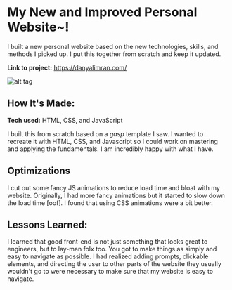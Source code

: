 # My New and Improved Personal Website~!
I built a new personal website based on the new technologies, skills, and methods I picked up. I put this together from scratch and keep it updated.

**Link to project:** https://danyalimran.com/

![alt tag](http://placecorgi.com/1200/650)

## How It's Made:

**Tech used:** HTML, CSS, and JavaScript

I built this from scratch based on a *gasp* template I saw. I wanted to recreate it with HTML, CSS, and Javascript so I could work on mastering and applying the fundamentals. I am incredibly happy with what I have.

## Optimizations

I cut out some fancy JS animations to reduce load time and bloat with my website. Originally, I had more fancy animations but it started to slow down the load time [oof]. I found that using CSS animations were a bit better. 

## Lessons Learned:

I learned that good front-end is not just something that looks great to engineers, but to lay-man folx too. You got to make things as simply and easy to navigate as possible. I had realized adding prompts, clickable elements, and directing the user to other parts of the website they usually wouldn't go to were necessary to make sure that my website is easy to navigate.
